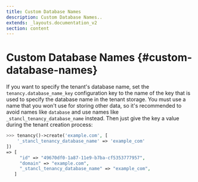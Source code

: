 ```yaml
---
title: Custom Database Names
description: Custom Database Names..
extends: _layouts.documentation_v2
section: content
---
```


# Custom Database Names {#custom-database-names}

If you want to specify the tenant's database name, set the `tenancy.database_name_key` configuration key to the name of the key that is used to specify the database name in the tenant storage. You must use a name that you won't use for storing other data, so it's recommended to avoid names like `database` and use names like `_stancl_tenancy_database_name` instead. Then just give the key a value during the tenant creation process:

```php
>>> tenancy()->create('example.com', [
    '_stancl_tenancy_database_name' => 'example_com'
])
=> [
     "id" => "49670df0-1a87-11e9-b7ba-cf5353777957",
     "domain" => "example.com",
     "_stancl_tenancy_database_name" => "example_com",
   ]
```